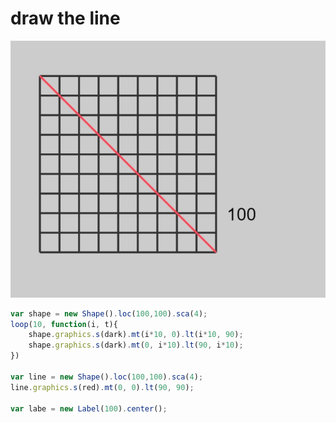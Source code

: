# draw the line
![(2019.10.10)](Images/(2019.10.10).jpg)
```js
var shape = new Shape().loc(100,100).sca(4);
loop(10, function(i, t){
    shape.graphics.s(dark).mt(i*10, 0).lt(i*10, 90);
    shape.graphics.s(dark).mt(0, i*10).lt(90, i*10);
})

var line = new Shape().loc(100,100).sca(4);
line.graphics.s(red).mt(0, 0).lt(90, 90);

var labe = new Label(100).center();
```